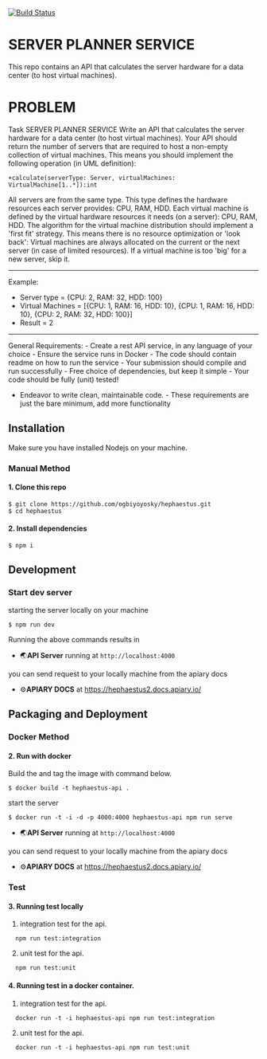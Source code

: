 <a href="https://travis-ci.org/sidhantpanda/docker-express-typescript-boilerplate">
  <img src="https://travis-ci.org/sidhantpanda/docker-express-typescript-boilerplate.svg?branch=master" alt="Build Status" />
</a>

# SERVER PLANNER SERVICE

This repo contains an API that calculates the server hardware for a data center (to host virtual machines).

# PROBLEM

Task
SERVER PLANNER SERVICE
Write an API that calculates the server hardware for a data center (to host virtual machines).
Your API should return the number of servers that are required to host a non-empty collection of
virtual machines.
This means you should implement the following operation (in UML definition):

```
+calculate(serverType: Server, virtualMachines: VirtualMachine[1..*]):int
```

All servers are from the same type. This type defines the hardware resources each server provides:
CPU, RAM, HDD.
Each virtual machine is defined by the virtual hardware resources it needs (on a server): CPU, RAM,
HDD.
The algorithm for the virtual machine distribution should implement a 'first fit' strategy.
This means there is no resource optimization or 'look back': Virtual machines are always allocated on
the current or the next server (in case of limited resources).
If a virtual machine is too 'big' for a new server, skip it.

---

Example:

- Server type = {CPU: 2, RAM: 32, HDD: 100}
- Virtual Machines = [{CPU: 1, RAM: 16, HDD: 10}, {CPU: 1, RAM: 16, HDD: 10}, {CPU: 2, RAM: 32,
  HDD: 100}]
- Result = 2

---

General Requirements: - Create a rest API service, in any language of your choice - Ensure the service runs in Docker - The code should contain readme on how to run the service - Your submission should compile and run successfully - Free choice of dependencies, but keep it simple - Your code should be fully (unit) tested!

- Endeavor to write clean, maintainable code. - These requirements are just the bare minimum, add more functionality

## Installation

Make sure you have installed Nodejs on your machine.

### Manual Method

#### 1. Clone this repo

```
$ git clone https://github.com/ogbiyoyosky/hephaestus.git
$ cd hephaestus
```

#### 2. Install dependencies

```
$ npm i
```

## Development

### Start dev server

starting the server locally on your machine

```
$ npm run dev
```

Running the above commands results in

- 🌏**API Server** running at `http://localhost:4000`

you can send request to your locally machine from the apiary docs

- ⚙️**APIARY DOCS** at https://hephaestus2.docs.apiary.io/

## Packaging and Deployment

### Docker Method

#### 2. Run with docker

Build the and tag the image with command below.

```
$ docker build -t hephaestus-api .
```

start the server

```
$ docker run -t -i -d -p 4000:4000 hephaestus-api npm run serve
```

- 🌏**API Server** running at `http://localhost:4000`

you can send request to your locally machine from the apiary docs

- ⚙️**APIARY DOCS** at https://hephaestus2.docs.apiary.io/

### Test

#### 3. Running test locally

1. integration test for the api.

```
  npm run test:integration
```

2. unit test for the api.

```
  npm run test:unit
```

#### 4. Running test in a docker container.

1. integration test for the api.

```
  docker run -t -i hephaestus-api npm run test:integration
```

2. unit test for the api.

```
  docker run -t -i hephaestus-api npm run test:unit
```
